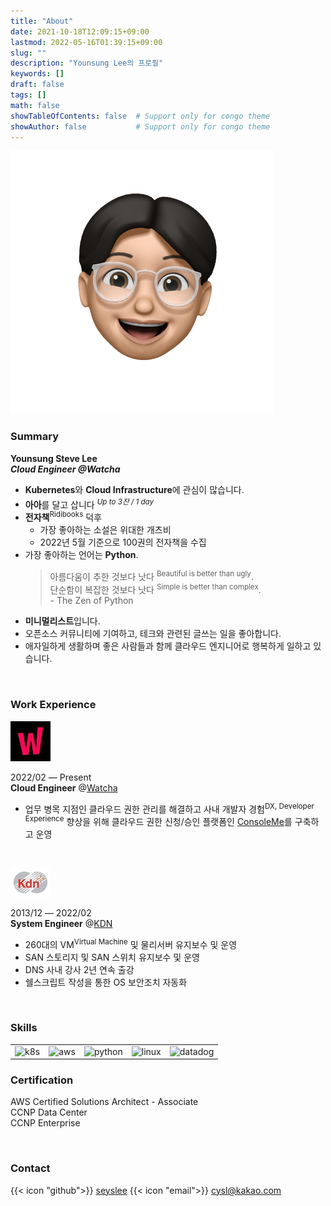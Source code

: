 ```yaml
---
title: "About"
date: 2021-10-18T12:09:15+09:00
lastmod: 2022-05-16T01:39:15+09:00
slug: ""
description: "Younsung Lee의 프로필"
keywords: []
draft: false
tags: []
math: false
showTableOfContents: false  # Support only for congo theme
showAuthor: false           # Support only for congo theme
---
```


<img src="./seyslee_emoji.png"/>

### Summary
**Younsung Steve Lee**  
***Cloud Engineer @Watcha***

- **Kubernetes**와 **Cloud Infrastructure**에 관심이 많습니다.
- **아아**를 달고 삽니다 <sup>*Up to 3잔 / 1 day*</sup>
- **전자책**<sup>Ridibooks</sup> 덕후
  - 가장 좋아하는 소설은 위대한 개츠비
  - 2022년 5월 기준으로 100권의 전자책을 수집
- 가장 좋아하는 언어는 **Python**.
  > 아름다움이 추한 것보다 낫다 <sup>Beautiful is better than ugly</sup>.  
  > 단순함이 복잡한 것보다 낫다 <sup>Simple is better than complex</sup>.  
  > \- The Zen of Python
- **미니멀리스트**입니다.
- 오픈소스 커뮤니티에 기여하고, 테크와 관련된 글쓰는 일을 좋아합니다.
- 애자일하게 생활하며 좋은 사람들과 함께 클라우드 엔지니어로 행복하게 일하고 있습니다.

<br>

### Work Experience

![](./64x64_watcha.jpg)

2022/02 ― Present  
**Cloud Engineer** @[Watcha](https://watcha.team)

- 업무 병목 지점인 클라우드 권한 관리를 해결하고 사내 개발자 경험<sup>DX, Developer Experience</sup> 향상을 위해 클라우드 권한 신청/승인 플랫폼인 [ConsoleMe](https://github.com/Netflix/consoleme)를 구축하고 운영

<br>

![](./64x46_kdn.jpg)

2013/12 ― 2022/02  
**System Engineer** @[KDN](https://www.kdn.com/)  
- 260대의 VM<sup>Virtual Machine</sup> 및 물리서버 유지보수 및 운영
- SAN 스토리지 및 SAN 스위치 유지보수 및 운영
- DNS 사내 강사 2년 연속 출강
- 쉘스크립트 작성을 통한 OS 보안조치 자동화

<br>

### Skills

<table>
    <tr>
        <td>
            <img alt="k8s" src="https://img.shields.io/badge/kubernetes-white?logo=kubernetes&logoColor=white&style=for-the-badge&labelColor=3776AB&color=3776AB"/>
        </td>
        <td>
            <img alt="aws" src="https://img.shields.io/badge/aws-white?logo=amazonaws&logoColor=white&style=for-the-badge&labelColor=232F3E&color=232F3E"/>
        </td>
        <td>
            <img alt="python" src="https://img.shields.io/badge/python-white?logo=python&logoColor=white&style=for-the-badge&labelColor=3776AB&color=3776AB"/>
        </td>
        <td>
            <img alt="linux" src="https://img.shields.io/badge/linux-white?logo=linux&logoColor=white&style=for-the-badge&labelColor=FF9E2A&color=FF9E2A"/>
        </td>
        <td>
            <img alt="datadog" src="https://img.shields.io/badge/datadog-white?logo=datadog&logoColor=white&style=for-the-badge&labelColor=632CA6&color=632CA6"/>
        </td>
    </tr>
</table>

### Certification

AWS Certified Solutions Architect - Associate  
CCNP Data Center  
CCNP Enterprise  

<br>

### Contact

{{< icon "github">}} [seyslee](https://github.com/seyslee)  {{< icon "email">}} [cysl@kakao.com](mailto:cysl@kakao.com)  